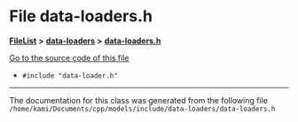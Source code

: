 

# File data-loaders.h



[**FileList**](files.md) **>** [**data-loaders**](dir_83fc80326b80dce73692b3bd70d110c8.md) **>** [**data-loaders.h**](data-loaders_8h.md)

[Go to the source code of this file](data-loaders_8h_source.md)



* `#include "data-loader.h"`


































































------------------------------
The documentation for this class was generated from the following file `/home/kami/Documents/cpp/models/include/data-loaders/data-loaders.h`

